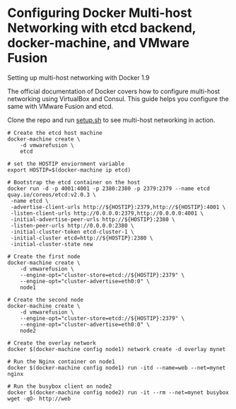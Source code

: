 # Configuring Docker Multi-host Networking with etcd backend, docker-machine, and VMware Fusion
Setting up multi-host networking with Docker 1.9

The official documentation of Docker covers how to configure multi-host networking using VirtualBox and Consul. This guide helps you configure the same with VMware Fusion and etcd.

Clone the repo and run <a href="https://github.com/janakiramm/docker-multihost-networking/blob/master/setup.sh">setup.sh</a> to see multi-host networking in action.

```
# Create the etcd host machine
docker-machine create \
    -d vmwarefusion \
    etcd

# set the HOSTIP enviornment variable
export HOSTIP=$(docker-machine ip etcd)

# Bootstrap the etcd container on the host
docker run -d -p 4001:4001 -p 2380:2380 -p 2379:2379 --name etcd quay.io/coreos/etcd:v2.0.3 \
 -name etcd \
 -advertise-client-urls http://${HOSTIP}:2379,http://${HOSTIP}:4001 \
 -listen-client-urls http://0.0.0.0:2379,http://0.0.0.0:4001 \
 -initial-advertise-peer-urls http://${HOSTIP}:2380 \
 -listen-peer-urls http://0.0.0.0:2380 \
 -initial-cluster-token etcd-cluster-1 \
 -initial-cluster etcd=http://${HOSTIP}:2380 \
 -initial-cluster-state new

# Create the first node
docker-machine create \
    -d vmwarefusion \
    --engine-opt="cluster-store=etcd://${HOSTIP}:2379" \
    --engine-opt="cluster-advertise=eth0:0" \
    node1

# Create the second node
docker-machine create \
    -d vmwarefusion \
    --engine-opt="cluster-store=etcd://${HOSTIP}:2379" \
    --engine-opt="cluster-advertise=eth0:0" \
    node2

# Create the overlay network
docker $(docker-machine config node1) network create -d overlay mynet

# Run the Nginx container on node1
docker $(docker-machine config node1) run -itd --name=web --net=mynet nginx

# Run the busybox client on node2
docker $(docker-machine config node2) run -it --rm --net=mynet busybox wget -qO- http://web
```

